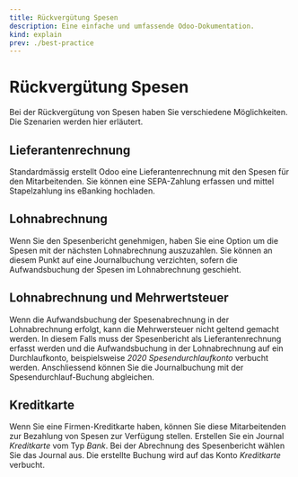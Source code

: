 ```yaml
---
title: Rückvergütung Spesen
description: Eine einfache und umfassende Odoo-Dokumentation.
kind: explain
prev: ./best-practice
---
```


# Rückvergütung Spesen

Bei der Rückvergütung von Spesen haben Sie verschiedene Möglichkeiten. Die Szenarien werden hier erläutert.

## Lieferantenrechnung

Standardmässig erstellt Odoo eine Lieferantenrechnung mit den Spesen für den Mitarbeitenden. Sie können eine SEPA-Zahlung erfassen und mittel Stapelzahlung ins eBanking hochladen.

## Lohnabrechnung

Wenn Sie den Spesenbericht genehmigen, haben Sie eine Option um die Spesen mit der nächsten Lohnabrechnung auszuzahlen. Sie können an diesem Punkt auf eine Journalbuchung verzichten, sofern die Aufwandsbuchung der Spesen im Lohnabrechnung geschieht.

## Lohnabrechnung und Mehrwertsteuer

Wenn die Aufwandsbuchung der Spesenabrechnung in der Lohnabrechnung erfolgt, kann die Mehrwersteuer nicht geltend gemacht werden. In diesem Falls muss der Spesenbericht als Lieferantenrechnung erfasst werden und die Aufwandsbuchung in der Lohnabrechnung auf ein Durchlaufkonto, beispielsweise _2020 Spesendurchlaufkonto_ verbucht werden. Anschliessend können Sie die Journalbuchung mit der Spesendurchlauf-Buchung abgleichen.

## Kreditkarte

Wenn Sie eine Firmen-Kreditkarte haben, können Sie diese Mitarbeitenden zur Bezahlung von Spesen zur Verfügung stellen. Erstellen Sie ein Journal _Kreditkarte_ vom Typ _Bank_. Bei der Abrechnung des Spesenbericht wählen Sie das Journal aus. Die erstellte Buchung wird auf das Konto _Kreditkarte_ verbucht.
